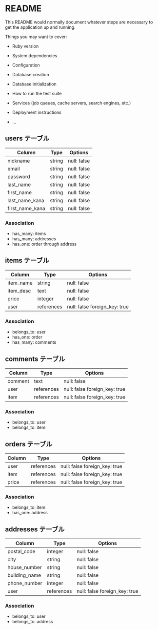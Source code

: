 # README

This README would normally document whatever steps are necessary to get the
application up and running.

Things you may want to cover:

* Ruby version

* System dependencies

* Configuration

* Database creation

* Database initialization

* How to run the test suite

* Services (job queues, cache servers, search engines, etc.)

* Deployment instructions

* ...

## users テーブル
| Column          | Type   | Options     |
| --------------- | ------ | ----------- |
| nickname        | string | null: false |
| email           | string | null: false |
| password        | string | null: false |
| last_name       | string | null: false |
| first_name      | string | null: false |
| last_name_kana  | string | null: false |
| first_name_kana | string | null: false |

### Association
- has_many: items
- has_many: addresses
- has_one: order through address


## items テーブル
| Column    | Type       | Options                       |
| --------- | ---------- | ------------------------------|
| item_name | string     | null: false                   |
| item_desc | text       | null: false                   |
| price     | integer    | null: false                   |
| user      | references | null: false foreign_key: true |

### Association
- belongs_to: user
- has_one: order
- has_many: comments


## comments テーブル
| Column  | Type       | Options                       |
| ------- | ---------- | ----------------------------- |
| comment | text       | null: false                   |
| user    | references | null: false foreign_key: true |
| item    | references | null: false foreign_key: true |

### Association
- belongs_to: user
- belongs_to: item



## orders テーブル
| Column  | Type       | Options                       |
| ------- | ---------- | ----------------------------- |
| user    | references | null: false foreign_key: true |
| item    | references | null: false foreign_key: true |
| price   | references | null: false foreign_key: true |

### Association
- belongs_to: item
- has_one: address



## addresses テーブル
| Column        | Type       | Options                       |
| ------------- | ---------- | ----------------------------- |
| postal_code   | integer    | null: false                   |
| city          | string     | null: false                   |
| house_number  | string     | null: false                   |
| building_name | string     | null: false                   |
| phone_number  | integer    | null: false                   |
| user          | references | null: false foreign_key: true |

### Association
- belongs_to: user
- belongs_to: address

